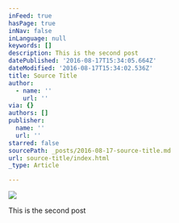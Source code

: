 ```yaml
---
inFeed: true
hasPage: true
inNav: false
inLanguage: null
keywords: []
description: This is the second post
datePublished: '2016-08-17T15:34:05.664Z'
dateModified: '2016-08-17T15:34:02.536Z'
title: Source Title
author:
  - name: ''
    url: ''
via: {}
authors: []
publisher:
  name: ''
  url: ''
starred: false
sourcePath: _posts/2016-08-17-source-title.md
url: source-title/index.html
_type: Article

---
```

![](https://the-grid-user-content.s3-us-west-2.amazonaws.com/24d0279d-bfcd-49c9-bf41-94325bcd47a5.jpg)

This is the second post
